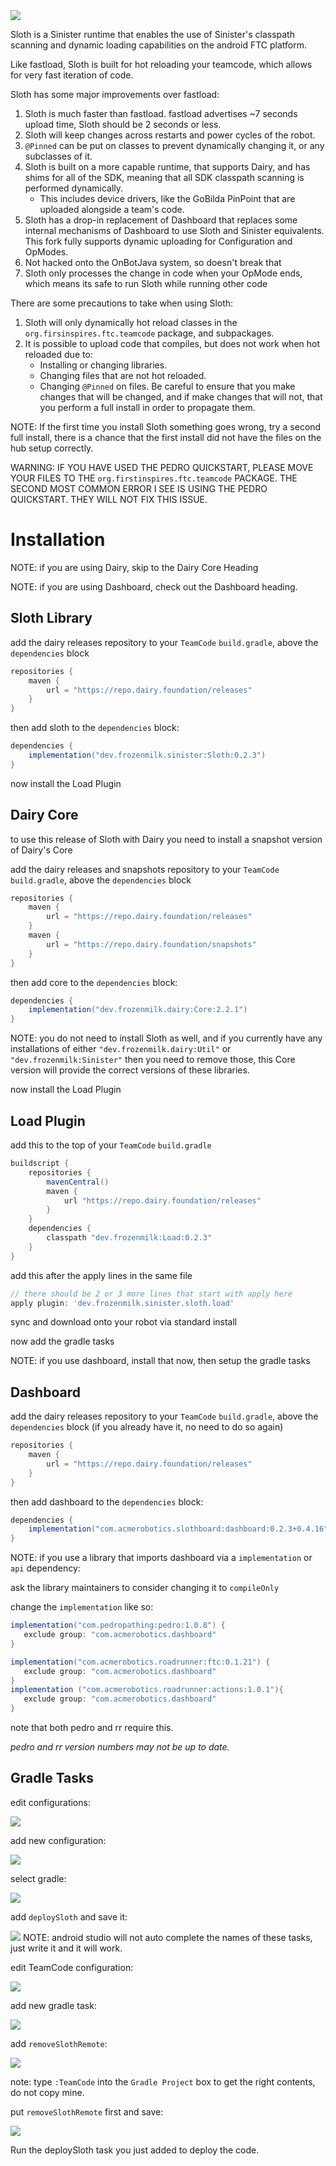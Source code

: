 <a href="https://repo.dairy.foundation/#/releases/dev/frozenmilk/sinister/Sloth" target="_blank">
<img src="https://repo.dairy.foundation/api/badge/latest/releases/dev/frozenmilk/sinister/Sloth?color=40c14a&name=Sloth" />
</a>

Sloth is a Sinister runtime that enables the use of Sinister's classpath scanning and dynamic
loading capabilities on the android FTC platform.

Like fastload, Sloth is built for hot reloading your teamcode, which allows for very fast iteration of code.

Sloth has some major improvements over fastload:
1. Sloth is much faster than fastload. fastload advertises ~7 seconds upload time, Sloth should be 2 seconds or less.
2. Sloth will keep changes across restarts and power cycles of the robot.
3. `@Pinned` can be put on classes to prevent dynamically changing it, or any subclasses of it.
4. Sloth is built on a more capable runtime, that supports Dairy, and has shims for all of the SDK, meaning that all SDK classpath scanning is performed dynamically.
   - This includes device drivers, like the GoBilda PinPoint that are uploaded alongside a team's code.
5. Sloth has a drop-in replacement of Dashboard that replaces some internal mechanisms of Dashboard to use Sloth and Sinister equivalents.
   This fork fully supports dynamic uploading for Configuration and OpModes.
6. Not hacked onto the OnBotJava system, so doesn't break that
7. Sloth only processes the change in code when your OpMode ends, which means its safe to run Sloth while running other code

There are some precautions to take when using Sloth:
1. Sloth will only dynamically hot reload classes in the `org.firsinspires.ftc.teamcode` package, and subpackages.
2. It is possible to upload code that compiles, but does not work when hot reloaded due to:
   - Installing or changing libraries.
   - Changing files that are not hot reloaded.
   - Changing `@Pinned` on files.
   Be careful to ensure that you make changes that will be changed, and if make changes that will not,
   that you perform a full install in order to propagate them.

NOTE: If the first time you install Sloth something goes wrong, try a second full install, there is a
chance that the first install did not have the files on the hub setup correctly.

WARNING: IF YOU HAVE USED THE PEDRO QUICKSTART, PLEASE MOVE YOUR FILES TO THE
`org.firstinspires.ftc.teamcode` PACKAGE. THE SECOND MOST COMMON ERROR I SEE IS
USING THE PEDRO QUICKSTART. THEY WILL NOT FIX THIS ISSUE.

# Installation

NOTE: if you are using Dairy, skip to the Dairy Core Heading

NOTE: if you are using Dashboard, check out the Dashboard heading.
## Sloth Library
add the dairy releases repository to your `TeamCode` `build.gradle`, above the `dependencies` block
```groovy
repositories {
    maven {
        url = "https://repo.dairy.foundation/releases"
    }
}
```

then add sloth to the `dependencies` block:
```groovy
dependencies {
    implementation("dev.frozenmilk.sinister:Sloth:0.2.3")
}
```

now install the Load Plugin

## Dairy Core
to use this release of Sloth with Dairy you need to install a snapshot version of Dairy's Core

add the dairy releases and snapshots repository to your `TeamCode` `build.gradle`, above the `dependencies` block
```groovy
repositories {
    maven {
        url = "https://repo.dairy.foundation/releases"
    }
    maven {
        url = "https://repo.dairy.foundation/snapshots"
    }
}
```

then add core to the `dependencies` block:
```groovy
dependencies {
    implementation("dev.frozenmilk.dairy:Core:2.2.1")
}
```

NOTE: you do not need to install Sloth as well, and if you currently have any installations of either
`"dev.frozenmilk.dairy:Util"` or `"dev.frozenmilk:Sinister"` then you need to remove those, this Core
version will provide the correct versions of these libraries.

now install the Load Plugin

## Load Plugin
add this to the top of your `TeamCode` `build.gradle`
```groovy
buildscript {
    repositories {
        mavenCentral()
        maven {
            url "https://repo.dairy.foundation/releases"
        }
    }
    dependencies {
        classpath "dev.frozenmilk:Load:0.2.3"
    }
}
```

add this after the apply lines in the same file
```groovy
// there should be 2 or 3 more lines that start with apply here
apply plugin: 'dev.frozenmilk.sinister.sloth.load'
```

sync and download onto your robot via standard install

now add the gradle tasks

NOTE: if you use dashboard, install that now, then setup the gradle tasks

## Dashboard
add the dairy releases repository to your `TeamCode` `build.gradle`, above the `dependencies` block (if you already have it, no need to do so again)
```groovy
repositories {
    maven {
        url = "https://repo.dairy.foundation/releases"
    }
}
```

then add dashboard to the `dependencies` block:
```groovy
dependencies {
    implementation("com.acmerobotics.slothboard:dashboard:0.2.3+0.4.16")
}
```

NOTE: if you use a library that imports dashboard via a `implementation` or `api` dependency:

ask the library maintainers to consider changing it to `compileOnly`

change the `implementation` like so:
```groovy
implementation("com.pedropathing:pedro:1.0.8") {
   exclude group: "com.acmerobotics.dashboard"
}
```
```groovy
implementation("com.acmerobotics.roadrunner:ftc:0.1.21") {
   exclude group: "com.acmerobotics.dashboard"
}
implementation ("com.acmerobotics.roadrunner:actions:1.0.1"){
   exclude group: "com.acmerobotics.dashboard"
}
```
note that both pedro and rr require this.

_pedro and rr version numbers may not be up to date._

## Gradle Tasks

edit configurations:

![](image/edit_configurations.png)

add new configuration:

![](image/add_new_configuration.png)

select gradle:

![](image/add_new_gradle_configuration.png)

add `deploySloth` and save it:

![](image/add_deploySloth_task.png)
NOTE: android studio will not auto complete the names of these tasks, just write it and it will work.

edit TeamCode configuration:

![](image/edit_TeamCode_configuration.png)

add new gradle task:

![](image/run_gradle_task.png)

add `removeSlothRemote`:

![](image/add_removeSlothRemote_task.png)

note: type `:TeamCode` into the `Gradle Project` box to get the right contents,
do not copy mine.

put `removeSlothRemote` first and save:

![](image/ensure_order.png)

Run the deploySloth task you just added to deploy the code.
